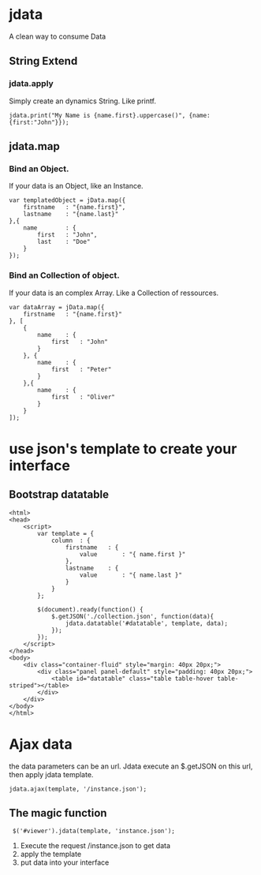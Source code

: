 # jdata
A clean way to consume Data

## String Extend

### jdata.apply
Simply create an dynamics String. Like printf.

    jdata.print("My Name is {name.first}.uppercase()", {name:{first:"John"}});

## jdata.map

### Bind an Object.
If your data is an Object, like an Instance.

    var templatedObject = jData.map({
        firstname	: "{name.first}",
        lastname	: "{name.last}"
    },{
        name		: {
            first	: "John",
            last	: "Doe"
        }
    });

### Bind an Collection of object.
If your data is an complex Array. Like a Collection of ressources.

    var dataArray = jData.map({
        firstname	: "{name.first}"
    }, [
        {
            name	: {
                first	: "John"
            }
        }, {
            name	: {
                first	: "Peter"
            }
        },{
            name	: {
                first	: "Oliver"
            }
        }
    ]);
    
    
# use json's template to create your interface

## Bootstrap datatable
    <html>
    <head>
        <script>
            var template = {
                column  : {
                    firstname   : {
                        value       : "{ name.first }"
                    },
                    lastname    : {
                        value       : "{ name.last }"
                    }
                }
            };
            
            $(document).ready(function() {
                $.getJSON('./collection.json', function(data){
                    jdata.datatable('#datatable', template, data);
                });
            });
        </script>
    </head>
    <body>
        <div class="container-fluid" style="margin: 40px 20px;">
            <div class="panel panel-default" style="padding: 40px 20px;">
                <table id="datatable" class="table table-hover table-striped"></table>
            </div>
        </div>
    </body>
    </html>
    
    
# Ajax data
the data parameters can be an url. Jdata execute an $.getJSON on this url, then apply jdata template.

    jdata.ajax(template, '/instance.json');
    
 ## The magic function
     $('#viewer').jdata(template, 'instance.json');
     
1. Execute the request /instance.json to get data
2. apply the template
3. put data into your interface
 
    